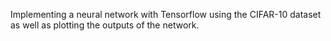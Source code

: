 Implementing a neural network with Tensorflow using the CIFAR-10 dataset as well as plotting the outputs of the network.
